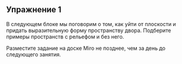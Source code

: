## Упражнение 1

В следующем блоке мы поговорим о том, как уйти от плоскости и придать выразительную форму пространству двора. Подберите примеры пространств с рельефом и без него.  

Разместите задание на доске Miro не позднее, чем за день до следующего занятия.